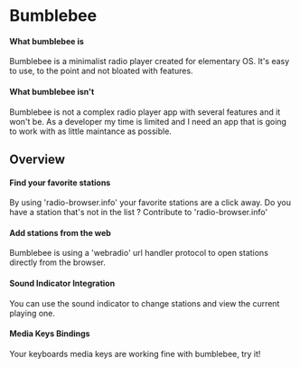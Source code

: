 # Bumblebee

#### What bumblebee is 
Bumblebee is a minimalist radio player created for elementary OS.
It's easy to use, to the point and not bloated with features.

#### What bumblebee isn't 
Bumblebee is not a complex radio player app with several features
and it won't be. As a developer my time is limited and I need an
app that is going to work with as little maintance as possible.

## Overview

#### Find your favorite stations
By using 'radio-browser.info' your favorite stations are a click
away. Do you have a station that's not in the list ? Contribute
to 'radio-browser.info'

#### Add stations from the web
Bumblebee is using a 'webradio' url handler protocol to open
stations directly from the browser. 

#### Sound Indicator Integration
You can use the sound indicator to change stations and view
the current playing one.

#### Media Keys Bindings
Your keyboards media keys are working fine with bumblebee, try it!

